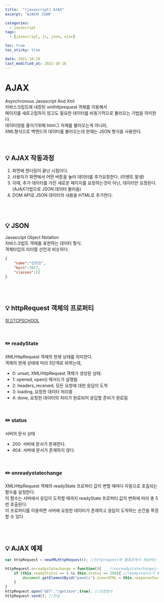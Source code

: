```yaml
---
title:  "[javascript] AJAX"
excerpt: "AJAX와 JSON"

categories:
  - javascript
tags:
  - [javascript, js, json, ajax]

toc: true
toc_sticky: true

date: 2021-10-18
last_modified_at: 2021-10-18
---
```


# AJAX

Asynchronous Javascript And Xml  
자바스크립트에 내장된 xmlhttprequest 객체를 이용해서  
페이지를 새로고침하지 않고도 필요한 데이터를 비동기적으로 불러오는 기법을 의미한다.  
데이터양을 줄이기위해 html그 자체를 불러오는게 아니라,  
XML형식으로 백엔드의 데이터를 불러오는데 현재는 JSON 형식을 사용한다.  

<br>

## 💡 AJAX 작동과정
1. 화면에 렌더링이 끝난 시점이다.
2. 사용자가 화면에서 어떤 버튼을 눌러 데이터를 추가요청한다.
(이벤트 발생)
3. 이때, 추가 데이터를 가진 새로운 페이지를 요청하는것이 아닌, 데이터만 요청된다.
(AJAX기법으로 JSON 데이터 불러옴)
4. DOM API로 JSON 데이터의 내용을 HTML로 추가한다.

<br><br>

## 💡 JSON
Javascript Object Notation  
자바스크립트 객체를 표현하는 데이터 형식.   
객체타입의 리터럴 선언과 비슷하다.

```json
{
    "name":"인프런",
    "born":2017,
    "classes":[]
}
```
<br><br>


## 💡 httpRequest 객체의 프로퍼티
[참고TCPSCHOOL](http://tcpschool.com/ajax/ajax_server_response)

<br>

### ✏️ readyState 

XMLHttpRequest 객체의 현재 상태를 의미한다.  
객체의 현재 상태에 따라 5단계로 바뀌는데,  
- 0: unset, XMLHttpRequest 객체가 생성된 상태.
- 1: opened, open() 메서드가 실행됨
- 2: headers_received, 모든 요청에 대한 응답이 도착
- 3: loading, 요청한 데이터 처리중
- 4: done, 요청한 데이터의 처리가 완료되어 응답할 준비가 완료됨
<br>

### ✏️ status

서버의 문서 상태
- 200: 서버에 문서가 존재한다.
- 404: 서버에 문서가 존재하지 않다.

<br>

### ✏️ onreadystatechange
XMLHttpRequest 객체의 readyState 프로퍼티 값이 변할 때마다 자동으로 호출되는 함수를 설정한다.  
이 함수는 서버에서 응답이 도착할 때까지 readyState 프로퍼티 값의 변화에 따라 총 5번 호출된다.  
이 프로퍼티를 이용하면 서버에 요청한 데이터가 존재하고 응답이 도착하는 순간을 특정할 수 있다 

<br><br>

## 💡 AJAX 예제
```javascript
var httpRequest = newXMLHttpRequest(); //httprequest에 웹표준에서 제공하는 객체 지정

httpRequest.onreadystatechange = function(){    //onreadystatechange는 AJAX상태 변화시 이벤트 감지,
    if (this.readyStatus == 4 && this.status == 200){ //readystatus가 4고, status가 200이라면
        document.getElementByid("panels").innerHTML = this.responseText; //응답문자열을innerhtml로 삽입
    }
}
httpRequest.open("GET","/getJson",true); //요청방식
httpRequest.send(); //전송
```


